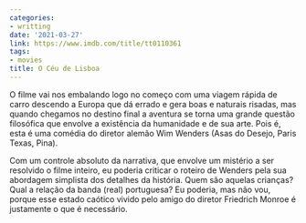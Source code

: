 ```yaml
---
categories:
- writting
date: '2021-03-27'
link: https://www.imdb.com/title/tt0110361
tags:
- movies
title: O Céu de Lisboa
---
```


O filme vai nos embalando logo no começo com uma viagem rápida de carro descendo a Europa que dá errado e gera boas e naturais risadas, mas quando chegamos no destino final a aventura se torna uma grande questão filosófica que envolve a existência da humanidade e de sua arte. Pois é, esta é uma comédia do diretor alemão Wim Wenders (Asas do Desejo, Paris Texas, Pina).

Com um controle absoluto da narrativa, que envolve um mistério a ser resolvido o filme inteiro, eu poderia criticar o roteiro de Wenders pela sua abordagem simplista dos detalhes da história. Quem são aquelas crianças? Qual a relação da banda (real) portuguesa? Eu poderia, mas não vou, porque esse estado caótico vivido pelo amigo do diretor Friedrich Monroe é justamente o que é necessário.

